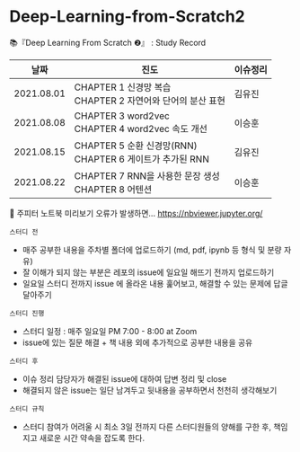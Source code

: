 # Deep-Learning-from-Scratch2
📚『Deep Learning From Scratch ❷』 : Study Record
<br>

| 날짜 	| 진도 	| 이슈정리 |
|---	|---	| ---|
| 2021.08.01 	|  CHAPTER 1 신경망 복습<br>CHAPTER 2 자연어와 단어의 분산 표현	| 김유진 |
| 2021.08.08 	|  CHAPTER 3 word2vec<br>CHAPTER 4 word2vec 속도 개선	| 이승훈 |
| 2021.08.15 	|  CHAPTER 5 순환 신경망(RNN)<br>CHAPTER 6 게이트가 추가된 RNN	| 김유진 |
| 2021.08.22 	|  CHAPTER 7 RNN을 사용한 문장 생성<br>CHAPTER 8 어텐션	| 이승훈 |


📌 주피터 노트북 미리보기 오류가 발생하면... https://nbviewer.jupyter.org/

`스터디 전`
- 매주 공부한 내용을 주차별 폴더에 업로드하기 (md, pdf, ipynb 등 형식 및 분량 자유)
- 잘 이해가 되지 않는 부분은 레포의 issue에 일요일 해뜨기 전까지 업로드하기
- 일요일 스터디 전까지 issue 에 올라온 내용 훑어보고, 해결할 수 있는 문제에 답글 달아주기

`스터디 진행`
- 스터디 일정 : 매주 일요일 PM 7:00 - 8:00 at Zoom
- issue에 있는 질문 해결 + 책 내용 외에 추가적으로 공부한 내용을 공유

`스터디 후`
- 이슈 정리 담당자가 해결된 issue에 대하여 답변 정리 및 close 
- 해결되지 않은 issue는 일단 남겨두고 뒷내용을 공부하면서 천천히 생각해보기

`스터디 규칙`
- 스터디 참여가 어려울 시 최소 3일 전까지 다른 스터디원들의 양해를 구한 후, 책임지고 새로운 시간 약속을 잡도록 한다.
